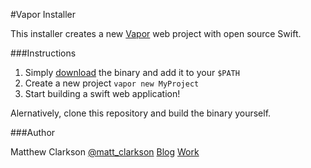 #Vapor Installer

This installer creates a new [Vapor](https://github.com/tannernelson/vapor) web project with open source Swift.

###Instructions

1. Simply [download](vapor) the binary and add it to your `$PATH`
2. Create a new project `vapor new MyProject`
3. Start building a swift web application!

Alernatively, clone this repository and build the binary yourself.

###Author

Matthew Clarkson 
[@matt_clarkson](https://twitter.com/matt_clarkson)
[Blog](https://mpclarkson.github.io)
[Work](https://hilenium.com)
